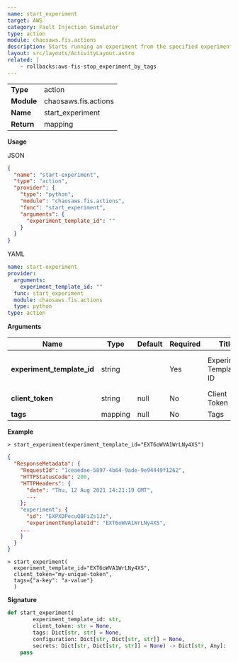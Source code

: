 ```yaml
---
name: start_experiment
target: AWS
category: Fault Injection Simulator
type: action
module: chaosaws.fis.actions
description: Starts running an experiment from the specified experiment template
layout: src/layouts/ActivityLayout.astro
related: |
    - rollbacks:aws-fis-stop_experiment_by_tags
---
```


|            |                      |
| ---------- | -------------------- |
| **Type**   | action               |
| **Module** | chaosaws.fis.actions |
| **Name**   | start_experiment     |
| **Return** | mapping              |

**Usage**

JSON

```json
{
  "name": "start-experiment",
  "type": "action",
  "provider": {
    "type": "python",
    "module": "chaosaws.fis.actions",
    "func": "start_experiment",
    "arguments": {
      "experiment_template_id": ""
    }
  }
}
```

YAML

```yaml
name: start-experiment
provider:
  arguments:
    experiment_template_id: ""
  func: start_experiment
  module: chaosaws.fis.actions
  type: python
type: action
```

**Arguments**

| Name                       | Type    | Default | Required | Title                  | Description                        |
| -------------------------- | ------- | ------- | -------- | ---------------------- | ---------------------------------- |
| **experiment_template_id** | string  |         | Yes      | Experiment Template ID | FIS experiment template identifier |
| **client_token**           | string  | null    | No       | Client Token           |                                    |
| **tags**                   | mapping | null    | No       | Tags                   |                                    |

**Example**

```shell
> start_experiment(experiment_template_id="EXT6oWVA1WrLNy4XS")
```

```json
{
  "ResponseMetadata": {
    "RequestId": "1ceaedae-5897-4b64-9ade-9e94449f1262",
    "HTTPStatusCode": 200,
    "HTTPHeaders": {
      "date": "Thu, 12 Aug 2021 14:21:19 GMT",
      ...
    };
    "experiment": {
      "id": "EXPXDPecuQBFiZs1Jz",
      "experimentTemplateId": "EXT6oWVA1WrLNy4XS",
    ...
    }
  }
}
```

```shell
> start_experiment(
  experiment_template_id="EXT6oWVA1WrLNy4XS",
  client_token="my-unique-token",
  tags={"a-key": "a-value"}
  )
```

**Signature**

```python
def start_experiment(
        experiment_template_id: str,
        client_token: str = None,
        tags: Dict[str, str] = None,
        configuration: Dict[str, Dict[str, str]] = None,
        secrets: Dict[str, Dict[str, str]] = None) -> Dict[str, Any]:
    pass

```
